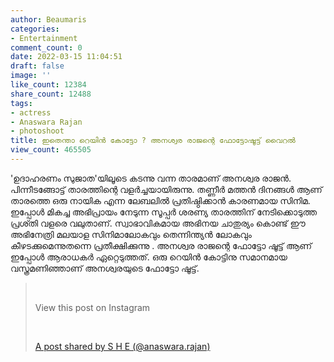 ```yaml
---
author: Beaumaris
categories:
- Entertainment
comment_count: 0
date: 2022-03-15 11:04:51
draft: false
image: ''
like_count: 12384
share_count: 12488
tags:
- actress
- Anaswara Rajan
- photoshoot
title: ഇതെന്താ റെയിൻ കോട്ടോ ? അനശ്വര രാജന്റെ ഫോട്ടോഷൂട്ട് വൈറൽ
view_count: 465505
---
```


'ഉദാഹരണം സുജാത'യിലൂടെ കടന്നു വന്ന താരമാണ് അനശ്വര രാജൻ. പിന്നീടങ്ങോട്ട് താരത്തിന്റെ വളർച്ചയായിരുന്നു. തണ്ണീർ മത്തൻ ദിനങ്ങൾ ആണ് താരത്തെ ഒരു നായിക എന്ന ലേബലിൽ പ്രതിഷ്ഠിക്കാൻ കാരണമായ സിനിമ. ഇപ്പോൾ മികച്ച അഭിപ്രായം നേടുന്ന സൂപ്പർ ശരണ്യ താരത്തിന് നേടിക്കൊടുത്ത പ്രശ്തി വളരെ വലുതാണ്. സ്വാഭാവികമായ അഭിനയ ചാതുര്യം കൊണ്ട് ഈ അഭിനേത്രി മലയാള സിനിമാലോകവും തെന്നിന്ത്യൻ ലോകവും കീഴടക്കുമെന്നുതന്നെ പ്രതീക്ഷിക്കുന്നു . അനശ്വര രാജന്റെ ഫോട്ടോ ഷൂട്ട് ആണ് ഇപ്പോൾ ആരാധകർ ഏറ്റെടുത്തത്. ഒരു റെയിൻ കോട്ടിനു സമാനമായ വസ്ത്രമണിഞ്ഞാണ് അനശ്വരയുടെ ഫോട്ടോ ഷൂട്ട്. 

> &nbsp; 
> 
> View this post on Instagram
> 
> &nbsp; 
> 
> [A post shared by S H E (@anaswara.rajan)](https://www.instagram.com/p/CbHRXcUJINM/?utm_source=ig_embed&utm_campaign=loading)